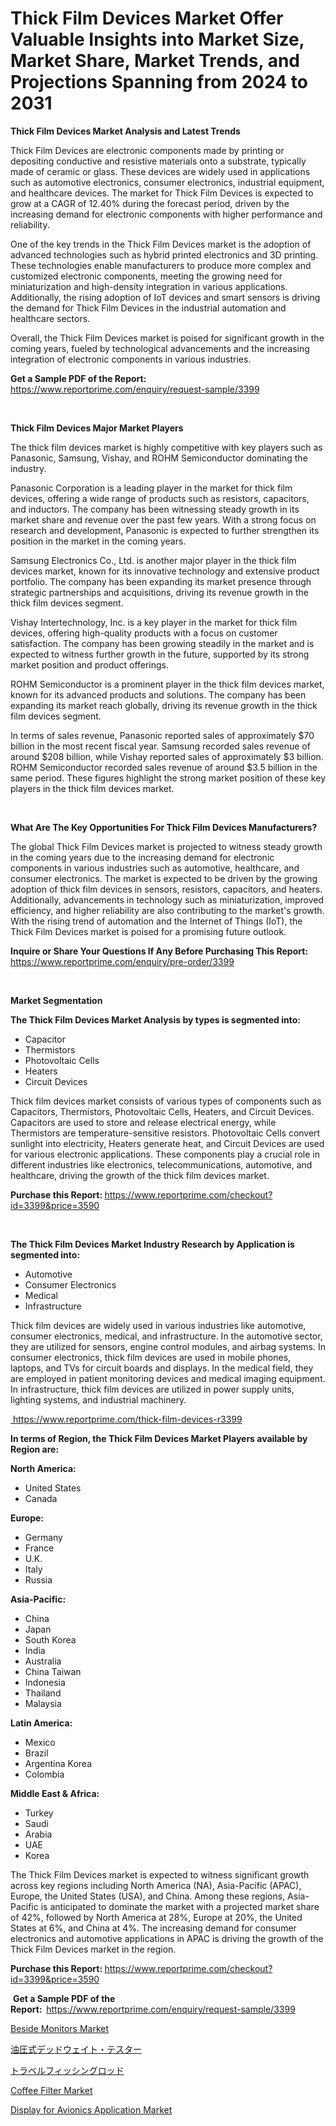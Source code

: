 <p><h1>Thick Film Devices Market Offer Valuable Insights into Market Size, Market Share, Market Trends, and Projections Spanning from 2024 to 2031</h1></p><p><strong>Thick Film Devices Market Analysis and Latest Trends</strong></p>
<p><p>Thick Film Devices are electronic components made by printing or depositing conductive and resistive materials onto a substrate, typically made of ceramic or glass. These devices are widely used in applications such as automotive electronics, consumer electronics, industrial equipment, and healthcare devices. The market for Thick Film Devices is expected to grow at a CAGR of 12.40% during the forecast period, driven by the increasing demand for electronic components with higher performance and reliability.</p><p>One of the key trends in the Thick Film Devices market is the adoption of advanced technologies such as hybrid printed electronics and 3D printing. These technologies enable manufacturers to produce more complex and customized electronic components, meeting the growing need for miniaturization and high-density integration in various applications. Additionally, the rising adoption of IoT devices and smart sensors is driving the demand for Thick Film Devices in the industrial automation and healthcare sectors.</p><p>Overall, the Thick Film Devices market is poised for significant growth in the coming years, fueled by technological advancements and the increasing integration of electronic components in various industries.</p></p>
<p><strong>Get a Sample PDF of the Report:&nbsp;</strong> <a href="https://www.reportprime.com/enquiry/request-sample/3399">https://www.reportprime.com/enquiry/request-sample/3399</a></p>
<p>&nbsp;</p>
<p><strong>Thick Film Devices Major Market Players</strong></p>
<p><p>The thick film devices market is highly competitive with key players such as Panasonic, Samsung, Vishay, and ROHM Semiconductor dominating the industry. </p><p>Panasonic Corporation is a leading player in the market for thick film devices, offering a wide range of products such as resistors, capacitors, and inductors. The company has been witnessing steady growth in its market share and revenue over the past few years. With a strong focus on research and development, Panasonic is expected to further strengthen its position in the market in the coming years.</p><p>Samsung Electronics Co., Ltd. is another major player in the thick film devices market, known for its innovative technology and extensive product portfolio. The company has been expanding its market presence through strategic partnerships and acquisitions, driving its revenue growth in the thick film devices segment.</p><p>Vishay Intertechnology, Inc. is a key player in the market for thick film devices, offering high-quality products with a focus on customer satisfaction. The company has been growing steadily in the market and is expected to witness further growth in the future, supported by its strong market position and product offerings.</p><p>ROHM Semiconductor is a prominent player in the thick film devices market, known for its advanced products and solutions. The company has been expanding its market reach globally, driving its revenue growth in the thick film devices segment.</p><p>In terms of sales revenue, Panasonic reported sales of approximately $70 billion in the most recent fiscal year. Samsung recorded sales revenue of around $208 billion, while Vishay reported sales of approximately $3 billion. ROHM Semiconductor recorded sales revenue of around $3.5 billion in the same period. These figures highlight the strong market position of these key players in the thick film devices market.</p></p>
<p>&nbsp;</p>
<p><strong>What Are The Key Opportunities For Thick Film Devices Manufacturers?</strong></p>
<p><p>The global Thick Film Devices market is projected to witness steady growth in the coming years due to the increasing demand for electronic components in various industries such as automotive, healthcare, and consumer electronics. The market is expected to be driven by the growing adoption of thick film devices in sensors, resistors, capacitors, and heaters. Additionally, advancements in technology such as miniaturization, improved efficiency, and higher reliability are also contributing to the market's growth. With the rising trend of automation and the Internet of Things (IoT), the Thick Film Devices market is poised for a promising future outlook.</p></p>
<p><strong>Inquire or Share Your Questions If Any Before Purchasing This Report:</strong> <a href="https://www.reportprime.com/enquiry/pre-order/3399">https://www.reportprime.com/enquiry/pre-order/3399</a></p>
<p>&nbsp;</p>
<p><strong>Market Segmentation</strong></p>
<p><strong>The Thick Film Devices Market Analysis by types is segmented into:</strong></p>
<p><ul><li>Capacitor</li><li>Thermistors</li><li>Photovoltaic Cells</li><li>Heaters</li><li>Circuit Devices</li></ul></p>
<p><p>Thick film devices market consists of various types of components such as Capacitors, Thermistors, Photovoltaic Cells, Heaters, and Circuit Devices. Capacitors are used to store and release electrical energy, while Thermistors are temperature-sensitive resistors. Photovoltaic Cells convert sunlight into electricity, Heaters generate heat, and Circuit Devices are used for various electronic applications. These components play a crucial role in different industries like electronics, telecommunications, automotive, and healthcare, driving the growth of the thick film devices market.</p></p>
<p><strong>Purchase this Report:&nbsp;</strong><a href="https://www.reportprime.com/checkout?id=3399&price=3590">https://www.reportprime.com/checkout?id=3399&price=3590</a></p>
<p>&nbsp;</p>
<p><strong>The Thick Film Devices Market Industry Research by Application is segmented into:</strong></p>
<p><ul><li>Automotive</li><li>Consumer Electronics</li><li>Medical</li><li>Infrastructure</li></ul></p>
<p><p>Thick film devices are widely used in various industries like automotive, consumer electronics, medical, and infrastructure. In the automotive sector, they are utilized for sensors, engine control modules, and airbag systems. In consumer electronics, thick film devices are used in mobile phones, laptops, and TVs for circuit boards and displays. In the medical field, they are employed in patient monitoring devices and medical imaging equipment. In infrastructure, thick film devices are utilized in power supply units, lighting systems, and industrial machinery.</p></p>
<p><a href="https://www.reportprime.com/thick-film-devices-r3399">&nbsp;https://www.reportprime.com/thick-film-devices-r3399</a></p>
<p><strong>In terms of Region, the Thick Film Devices Market Players available by Region are:</strong></p>
<p>
    <p> <strong> North America: </strong>
        <ul>
            <li>United States</li>
            <li>Canada</li>
        </ul>
        </p> 
    <p> <strong> Europe: </strong>
        <ul>
            <li>Germany</li>
            <li>France</li>
            <li>U.K.</li>
            <li>Italy</li>
            <li>Russia</li>
        </ul>
        </p> 
    <p> <strong> Asia-Pacific: </strong>
        <ul>
            <li>China</li>
            <li>Japan</li>
            <li>South Korea</li>
            <li>India</li>
            <li>Australia</li>
            <li>China Taiwan</li>
            <li>Indonesia</li>
            <li>Thailand</li>
            <li>Malaysia</li>
        </ul>
        </p> 
    <p> <strong> Latin America: </strong>
        <ul>
            <li>Mexico</li>
            <li>Brazil</li>
            <li>Argentina Korea</li>
            <li>Colombia</li>
        </ul>
        </p> 
    <p> <strong> Middle East & Africa: </strong>
        <ul>
            <li>Turkey</li>
            <li>Saudi</li>
            <li>Arabia</li>
            <li>UAE</li>
            <li>Korea</li>
        </ul>
    </p>
    </p>
<p><p>The Thick Film Devices market is expected to witness significant growth across key regions including North America (NA), Asia-Pacific (APAC), Europe, the United States (USA), and China. Among these regions, Asia-Pacific is anticipated to dominate the market with a projected market share of 42%, followed by North America at 28%, Europe at 20%, the United States at 6%, and China at 4%. The increasing demand for consumer electronics and automotive applications in APAC is driving the growth of the Thick Film Devices market in the region.</p></p>
<p><strong>Purchase this Report: </strong><a href="https://www.reportprime.com/checkout?id=3399&price=3590">https://www.reportprime.com/checkout?id=3399&price=3590</a></p>
<p>&nbsp;<strong>Get a Sample PDF of the Report:&nbsp;&nbsp;</strong><a href="https://www.reportprime.com/enquiry/request-sample/3399">https://www.reportprime.com/enquiry/request-sample/3399</a></p>
<p><strong></strong></p>
<p><p><a href="https://github.com/barbarakss89/Market-Research-Report-List-1/blob/main/beside-monitors-market.md">Beside Monitors Market</a></p><p><a href="https://medium.com/@vincemarvin1/%E6%B2%B9%E5%9C%A7%E5%BC%8F%E6%AD%BB%E9%87%8D%E6%A4%9C%E6%9F%BB%E6%A9%9F%E5%B8%82%E5%A0%B4-%E5%B8%82%E5%A0%B4%E3%82%B7%E3%82%A7%E3%82%A2-%E5%B8%82%E5%A0%B4%E3%83%88%E3%83%AC%E3%83%B3%E3%83%89-%E3%81%8A%E3%82%88%E3%81%B3%E5%B0%86%E6%9D%A5%E3%81%AE%E6%88%90%E9%95%B7%E3%82%92%E6%8E%A2%E3%82%8B-653c3d116292">油圧式デッドウェイト・テスター</a></p><p><a href="https://github.com/KenyonJohns/Market-Research-Report-List-1/blob/main/926166273004.md">トラベルフィッシングロッド</a></p><p><a href="https://issuu.com/reportprime-2/docs/coffee-filter-market-size-2030.pptx">Coffee Filter Market</a></p><p><a href="https://github.com/nicholepatriciadoylenwnrjr0/Market-Research-Report-List-2/blob/main/display-for-avionics-application-market.md">Display for Avionics Application Market</a></p></p>